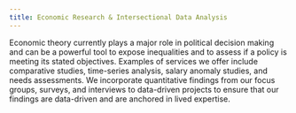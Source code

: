```yaml
---
title: Economic Research & Intersectional Data Analysis
---
```

Economic theory currently plays a major role in political decision making and can be a powerful tool to expose inequalities and to assess if a policy is meeting its stated objectives. Examples of services we offer include comparative studies, time-series analysis, salary anomaly studies, and needs assessments. We incorporate quantitative findings from our focus groups, surveys, and interviews to data-driven projects to ensure that our findings are data-driven and are anchored in lived expertise.